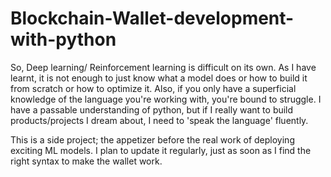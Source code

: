 # Blockchain-Wallet-development-with-python

So, Deep learning/ Reinforcement learning is difficult on its own. As I have learnt, it is not enough to just know what a model does or how to build it from scratch or how to optimize it. Also, if you only have a superficial knowledge of the language you're working with, you're bound to struggle. I have a passable understanding of python, but if I really want to build products/projects I dream about, I need to 'speak the language' fluently.

This is a side project; the appetizer before the real work of deploying exciting ML models. I plan to update it regularly, just as soon as  I find the right syntax to make the wallet work.


